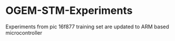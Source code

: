 # OGEM-STM-Experiments
Experiments from pic 16f877 training set are updated to ARM based microcontroller
